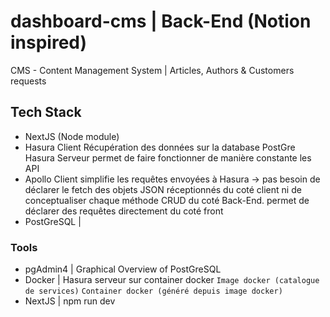 # dashboard-cms | Back-End (Notion inspired)
CMS - Content Management System | Articles, Authors &amp; Customers requests

## Tech Stack 
- NextJS (Node module)
- Hasura Client
Récupération des données sur la database PostGre 
Hasura Serveur permet de faire fonctionner de manière constante les API 
- Apollo Client
  simplifie les requêtes envoyées à Hasura -> pas besoin de déclarer le fetch des objets JSON réceptionnés du coté client ni de conceptualiser chaque méthode CRUD du coté Back-End. 
  permet de déclarer des requêtes directement du coté front
- PostGreSQL | 

### Tools
- pgAdmin4 | Graphical Overview of PostGreSQL
- Docker | Hasura serveur sur container docker
  `Image docker (catalogue de services)`
  `Container docker (généré depuis image docker)`
- NextJS | npm run dev
